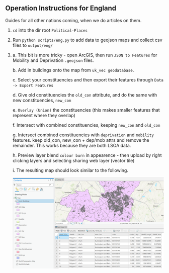 ## Operation Instructions for England

Guides for all other nations coming, when we do articles on them.

1. ```cd``` into the dir root ```Political-Places```

2. Run ```python scripts/eng.py``` to add data to geojson maps and collect csv files to ```output/eng/```

3. 
    a. This bit is more tricky - open ArcGIS, then run ```JSON to Features``` for Mobility and Deprivation ```.geojson``` files.
    
    b. Add in buildings onto the map from ```uk_vec geodatabase```. 

    c. Select your constituencies and then export their features through ```Data -> Export Features```

    d. Give old constituencies the ```old_con``` attribute, and do the same with new constituencies, ```new_con```

    e. ```Overlay (Union)``` the constituencies (this makes smaller features that represent where they overlap)
    
    f. Intersect with combined constituencies, keeping ```new_con``` and ```old_con```

    g. Intersect combined constituencies with ```deprivation``` and ```mobility``` features. keep old_con, new_con + dep/mob attrs and remove the remainder. This works because they are both LSOA data.

    h. Preview layer blend ```colour burn``` in appearence - then upload by right clicking layers and selecting sharing web layer (vector tile)

    i. The resulting map should look similar to the following.

    ![Map of MK Constituencies on ArcGIS](result.png?raw=true "Map of MK Constituencies on ArcGIS")
